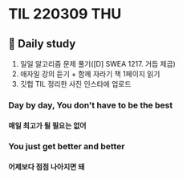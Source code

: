 # TIL 220309 THU

## 🧸 Daily study

1. 일일 알고리즘 문제 풀기([D] SWEA 1217. 거듭 제곱)
2. 애자일 강의 듣기 + 함께 자라기 책 1페이지 읽기
3. 깃헙 TIL 정리한 사진 인스타에 업로드

### Day by day, You don't have to be the best

#### 매일 최고가 될 필요는 없어

### You just get better and better

#### 어제보다 점점 나아지면 돼
